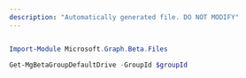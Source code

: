 ```yaml
---
description: "Automatically generated file. DO NOT MODIFY"
---
```


```powershell

Import-Module Microsoft.Graph.Beta.Files

Get-MgBetaGroupDefaultDrive -GroupId $groupId

```